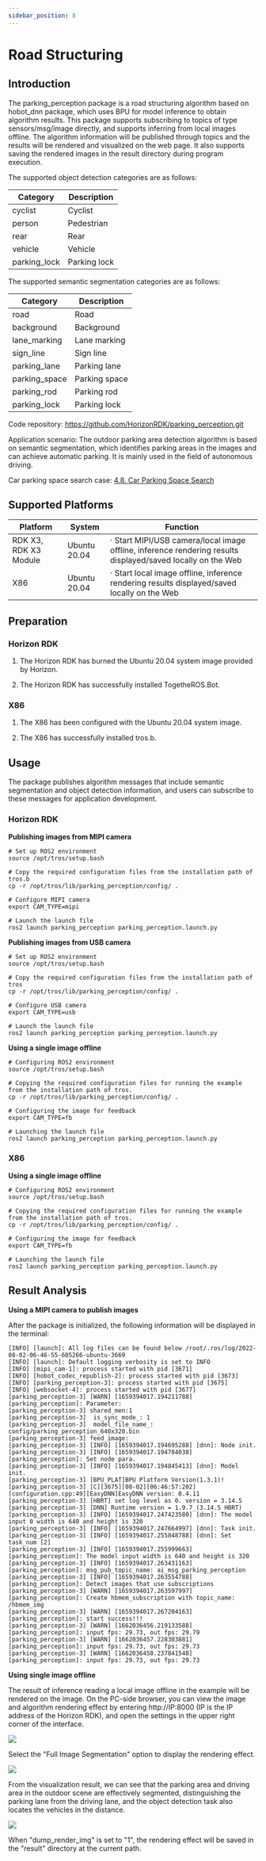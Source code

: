 ```yaml
---
sidebar_position: 8
---
```

# Road Structuring

## Introduction

The parking_perception package is a road structuring algorithm based on hobot_dnn package, which uses BPU for model inference to obtain algorithm results.
This package supports subscribing to topics of type sensors/msg/image directly, and supports inferring from local images offline. The algorithm information will be published through topics and the results will be rendered and visualized on the web page. It also supports saving the rendered images in the result directory during program execution.

The supported object detection categories are as follows:

| Category      | Description |
| ------------- | ----------- |
| cyclist       | Cyclist     |
| person        | Pedestrian  |
| rear          | Rear        |
| vehicle       | Vehicle     |
| parking_lock  | Parking lock|

The supported semantic segmentation categories are as follows:
 
| Category         | Description |
| ---------------- | ----------- |
| road             | Road        |
| background       | Background  |
| lane_marking     | Lane marking|
| sign_line        | Sign line   |
| parking_lane     | Parking lane|
| parking_space    | Parking space|
| parking_rod      | Parking rod |
| parking_lock     | Parking lock|

Code repository: <https://github.com/HorizonRDK/parking_perception.git>

Application scenario: The outdoor parking area detection algorithm is based on semantic segmentation, which identifies parking areas in the images and can achieve automatic parking. It is mainly used in the field of autonomous driving.

Car parking space search case: [4.8. Car Parking Space Search](../../apps/parking_search)

## Supported Platforms

| Platform             | System | Function                                            |
| -------------------- | ---------------- | ------------------------------------------------------------|
| RDK X3, RDK X3 Module| Ubuntu 20.04     | · Start MIPI/USB camera/local image offline, inference rendering results displayed/saved locally on the Web| 
| X86                  | Ubuntu 20.04     | · Start local image offline, inference rendering results displayed/saved locally on the Web|

## Preparation

### Horizon RDK

1. The Horizon RDK has burned the Ubuntu 20.04 system image provided by Horizon.

2. The Horizon RDK has successfully installed TogetheROS.Bot.

### X86

1. The X86 has been configured with the Ubuntu 20.04 system image.

2. The X86 has successfully installed tros.b.

## Usage

The package publishes algorithm messages that include semantic segmentation and object detection information, and users can subscribe to these messages for application development.

### Horizon RDK

**Publishing images from MIPI camera**

```shell
# Set up ROS2 environment
source /opt/tros/setup.bash

# Copy the required configuration files from the installation path of tros.b
cp -r /opt/tros/lib/parking_perception/config/ .

# Configure MIPI camera
export CAM_TYPE=mipi

# Launch the launch file
ros2 launch parking_perception parking_perception.launch.py 
```

**Publishing images from USB camera**

```shell
# Set up ROS2 environment
source /opt/tros/setup.bash

# Copy the required configuration files from the installation path of tros
cp -r /opt/tros/lib/parking_perception/config/ .

# Configure USB camera
export CAM_TYPE=usb

# Launch the launch file
ros2 launch parking_perception parking_perception.launch.py 
```

**Using a single image offline**

```shell
# Configuring ROS2 environment
source /opt/tros/setup.bash

# Copying the required configuration files for running the example from the installation path of tros.
cp -r /opt/tros/lib/parking_perception/config/ .

# Configuring the image for feedback
export CAM_TYPE=fb

# Launching the launch file
ros2 launch parking_perception parking_perception.launch.py 
```

### X86

**Using a single image offline**

```shell
# Configuring ROS2 environment
source /opt/tros/setup.bash

# Copying the required configuration files for running the example from the installation path of tros.
cp -r /opt/tros/lib/parking_perception/config/ .

# Configuring the image for feedback
export CAM_TYPE=fb

# Launching the launch file
ros2 launch parking_perception parking_perception.launch.py 
```

## Result Analysis

**Using a MIPI camera to publish images**

After the package is initialized, the following information will be displayed in the terminal:

```
[INFO] [launch]: All log files can be found below /root/.ros/log/2022-08-02-06-46-55-605266-ubuntu-3669
[INFO] [launch]: Default logging verbosity is set to INFO
[INFO] [mipi_cam-1]: process started with pid [3671]
[INFO] [hobot_codec_republish-2]: process started with pid [3673]
[INFO] [parking_perception-3]: process started with pid [3675]
[INFO] [websocket-4]: process started with pid [3677]
[parking_perception-3] [WARN] [1659394017.194211788] [parking_perception]: Parameter:
[parking_perception-3] shared_men:1
[parking_perception-3]  is_sync_mode_: 1
[parking_perception-3]  model_file_name_: config/parking_perception_640x320.bin
[parking_perception-3] feed_image:
[parking_perception-3] [INFO] [1659394017.194695288] [dnn]: Node init.
[parking_perception-3] [INFO] [1659394017.194784038] [parking_perception]: Set node para.
[parking_perception-3] [INFO] [1659394017.194845413] [dnn]: Model init.
[parking_perception-3] [BPU_PLAT]BPU Platform Version(1.3.1)!
[parking_perception-3] [C][3675][08-02][06:46:57:202][configuration.cpp:49][EasyDNN]EasyDNN version: 0.4.11
[parking_perception-3] [HBRT] set log level as 0. version = 3.14.5
[parking_perception-3] [DNN] Runtime version = 1.9.7_(3.14.5 HBRT)
[parking_perception-3] [INFO] [1659394017.247423580] [dnn]: The model input 0 width is 640 and height is 320
[parking_perception-3] [INFO] [1659394017.247664997] [dnn]: Task init.
[parking_perception-3] [INFO] [1659394017.255848788] [dnn]: Set task_num [2]
[parking_perception-3] [INFO] [1659394017.255999663] [parking_perception]: The model input width is 640 and height is 320
[parking_perception-3] [INFO] [1659394017.263431163] [parking_perception]: msg_pub_topic_name: ai_msg_parking_perception
[parking_perception-3] [INFO] [1659394017.263554788] [parking_perception]: Detect images that use subscriptions
[parking_perception-3] [WARN] [1659394017.263597997] [parking_perception]: Create hbmem_subscription with topic_name: /hbmem_img
[parking_perception-3] [WARN] [1659394017.267204163] [parking_perception]: start success!!!
[parking_perception-3] [WARN] [1662036456.219133588] [parking_perception]: input fps: 29.73, out fps: 29.79
[parking_perception-3] [WARN] [1662036457.228303881] [parking_perception]: input fps: 29.73, out fps: 29.73
[parking_perception-3] [WARN] [1662036458.237841548] [parking_perception]: input fps: 29.73, out fps: 29.73
```

**Using single image offline**

The result of inference reading a local image offline in the example will be rendered on the image. On the PC-side browser, you can view the image and algorithm rendering effect by entering http://IP:8000 (IP is the IP address of the Horizon RDK), and open the settings in the upper right corner of the interface.

![](./image/box_adv/operation_1.png)

Select the "Full Image Segmentation" option to display the rendering effect.

![](./image/box_adv/operation_2.png)

From the visualization result, we can see that the parking area and driving area in the outdoor scene are effectively segmented, distinguishing the parking lane from the driving lane, and the object detection task also locates the vehicles in the distance.

![](./image/box_adv/render.png)

When "dump_render_img" is set to "1", the rendering effect will be saved in the "result" directory at the current path.